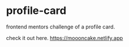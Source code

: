 # profile-card
frontend mentors challenge of a profile card.

check it out here.
https://moooncake.netlify.app

